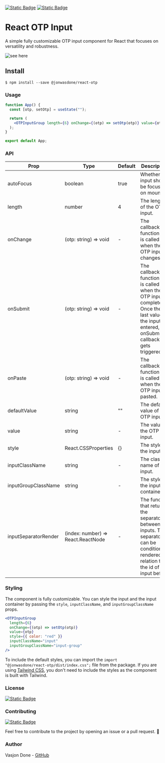 [![Static Badge](https://img.shields.io/badge/coverage-100-green)](https://github.com/jonwasdone/react-otp)
[![Static Badge](https://img.shields.io/badge/license-MIT-brightgreen)](https://github.com/jonwasdone/react-otp/blob/main/LICENSE)

# React OTP Input

A simple fully customizable OTP input component for React that focuses on versatility and robustness.

![see here](https://media.giphy.com/media/v1.Y2lkPTc5MGI3NjExcGpjYmNjZjljY2l0MzJpNjA2aGl3c2ZnemtoMnE0bG8ycTRtaWp3ZiZlcD12MV9pbnRlcm5hbF9naWZfYnlfaWQmY3Q9Zw/sZral6dSk6HCWuesnY/giphy.gif)

## Install

```
$ npm install --save @jonwasdone/react-otp
```

### Usage

```jsx
function App() {
  const [otp, setOtp] = useState("");

  return (
    <OTPInputGroup length={6} onChange={(otp) => setOtp(otp)} value={otp} />
  );
}

export default App;
```

### API

| Prop                 | Type                               | Default | Description                                                                                                                                              |
| -------------------- | ---------------------------------- | ------- | -------------------------------------------------------------------------------------------------------------------------------------------------------- |
| autoFocus            | boolean                            | true    | Whether the input should be focused on mount.                                                                                                            |
| length               | number                             | 4       | The length of the OTP input.                                                                                                                             |
| onChange             | (otp: string) => void              | -       | The callback function that is called when the OTP input changes.                                                                                         |
| onSubmit             | (otp: string) => void              | -       | The callback function that is called when the OTP input is completed. Once the last value of the input is entered, the onSubmit callback gets triggered. |
| onPaste              | (otp: string) => void              | -       | The callback function that is called when the OTP input is pasted.                                                                                       |
| defaultValue         | string                             | ""      | The default value of the OTP input.                                                                                                                      |
| value                | string                             | -       | The value of the OTP input.                                                                                                                              |
| style                | React.CSSProperties                | {}      | The style of the input.                                                                                                                                  |
| inputClassName       | string                             | -       | The class name of the input.                                                                                                                             |
| inputGroupClassName  | string                             | -       | The style of the input container.                                                                                                                        |
| inputSeparatorRender | (index: number) => React.ReactNode | -       | The function that returns the separator between the inputs. The separator can be conditionally rendered in relation to the id of the input before.       |

### Styling

The component is fully customizable. You can style the input and the input container by passing the `style`, `inputClassName`, and `inputGroupClassName` props.

```jsx
<OTPInputGroup
  length={6}
  onChange={(otp) => setOtp(otp)}
  value={otp}
  style={{ color: "red" }}
  inputClassName="input"
  inputGroupClassName="input-group"
/>
```

To include the default styles, you can import the `import "@jonwasdone/react-otp/dist/index.css";` file from the package.
If you are using [Tailwind CSS](https://tailwindcss.com/), you don't need to include the styles as the component is built with Tailwind.

### License

[![Static Badge](https://img.shields.io/badge/license-MIT-brightgreen)](https://github.com/jonwasdone/react-otp/blob/main/LICENSE)

### Contributing

[![Static Badge](https://img.shields.io/badge/Contributions-welcome-green?logo=github)](https://github.com/jonwasdone/react-otp/pulls)

Feel free to contribute to the project by opening an issue or a pull request. 🥑

### Author

Vasjon Done - [GitHub](https://github.com/jonwasdone)
